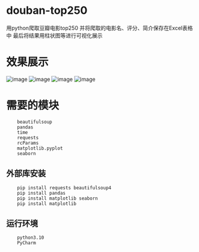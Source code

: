 # douban-top250
用python爬取豆瓣电影top250
并将爬取的电影名、评分、简介保存在Excel表格中
最后将结果用柱状图等进行可视化展示

# 效果展示
![image](https://github.com/user-attachments/assets/de442008-19ab-4af8-9d37-031951d971cd)
![image](https://github.com/user-attachments/assets/c55e1fe5-ce83-4629-8d79-7fac53c7efac)
![image](https://github.com/user-attachments/assets/0856cfc3-703e-4d74-a91f-c4fb06c2597a)
![image](https://github.com/user-attachments/assets/519e0513-0680-4daf-aecd-f792931bcea6)

# 需要的模块
        beautifulsoup
        pandas
        time
        requests
        rcParams
        matplotlib.pyplot
        seaborn
## 外部库安装
        pip install requests beautifulsoup4
        pip install pandas
        pip install matplotlib seaborn
        pip install matplotlib
## 运行环境
        python3.10
        PyCharm

